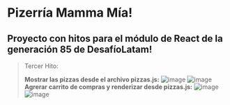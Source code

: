 # Pizerría Mamma Mía!

## Proyecto con hitos para el módulo de React de la generación 85 de DesafíoLatam!

> Tercer Hito:
>
> **Mostrar las pizzas desde el archivo pizzas.js:**
> ![image](https://github.com/user-attachments/assets/850dd7c1-d242-405f-9452-18892cd35852)
> ![image](https://github.com/user-attachments/assets/7c6a354a-7887-4d06-adce-b27f65a9639f)
> **Agrerar carrito de compras y renderizar desde pizzas.js:**
> ![image](https://github.com/user-attachments/assets/2c45bc29-ebf0-4baf-85ae-07324f5c30d9)
> ![image](https://github.com/user-attachments/assets/a26885a5-1638-4bc9-8c89-7c0001287f86)



